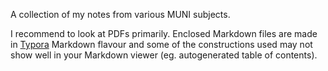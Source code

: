 A collection of my notes from various MUNI subjects.

I recommend to look at PDFs primarily. Enclosed Markdown files are made in [Typora](https://typora.io/) Markdown flavour and some of the constructions used may not show well in your Markdown viewer (eg. autogenerated table of contents).